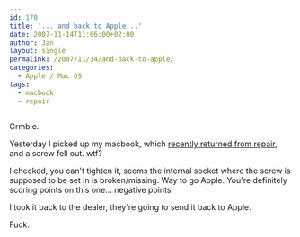 ```yaml
---
id: 170
title: '... and back to Apple...'
date: 2007-11-14T11:06:00+02:00
author: Jan
layout: single
permalink: /2007/11/14/and-back-to-apple/
categories:
  - Apple / Mac OS
tags:
  - macbook
  - repair
---
```

Grmble.

Yesterday I picked up my macbook, which [recently returned from repair](/2007/11/09/my-mac-is-back/), and a screw fell out. wtf?

I checked, you can't tighten it, seems the internal socket where the screw is supposed to be set in is broken/missing. Way to go Apple. You're definitely scoring points on this one... negative points.

I took it back to the dealer, they're going to send it back to Apple.

Fuck.